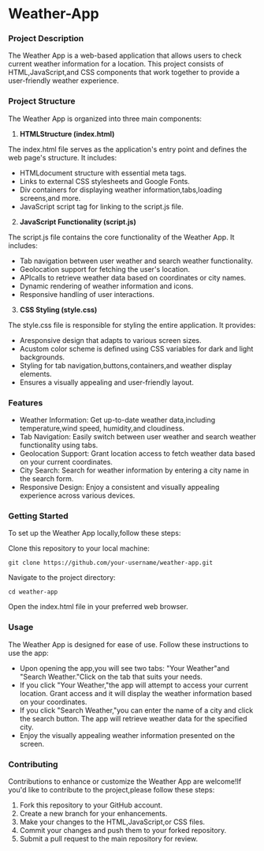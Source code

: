 # Weather-App
### Project Description ###

The Weather App is a web-based application that allows users to check current weather information for a location. This project consists of HTML,JavaScript,and CSS components that work together to provide a user-friendly weather experience.

### Project Structure ###

The Weather App is organized into three main components:

1. **HTMLStructure (index.html)**

The index.html file serves as the application's entry point and defines the web page's structure. It includes:

- HTMLdocument structure with essential meta tags.
- Links to external CSS stylesheets and Google Fonts.
- Div containers for displaying weather information,tabs,loading screens,and more.
- JavaScript script tag for linking to the script.js file.
2. **JavaScript Functionality (script.js)**

The script.js file contains the core functionality of the Weather App. It includes:

- Tab navigation between user weather and search weather functionality.
- Geolocation support for fetching the user's location.
- APIcalls to retrieve weather data based on coordinates or city names.
- Dynamic rendering of weather information and icons.
- Responsive handling of user interactions.
3. **CSS Styling (style.css)**

The style.css file is responsible for styling the entire application. It provides:

- Aresponsive design that adapts to various screen sizes.
- Acustom color scheme is defined using CSS variables for dark and light backgrounds.
- Styling for tab navigation,buttons,containers,and weather display elements.
- Ensures a visually appealing and user-friendly layout.

### Features ###

- Weather Information: Get up-to-date weather data,including temperature,wind speed, humidity,and cloudiness.
- Tab Navigation: Easily switch between user weather and search weather functionality using tabs.
- Geolocation Support: Grant location access to fetch weather data based on your current coordinates.
- City Search: Search for weather information by entering a city name in the search form.
- Responsive Design: Enjoy a consistent and visually appealing experience across various devices.

### Getting Started ###

To set up the Weather App locally,follow these steps:

Clone this repository to your local machine:

`git clone https://github.com/your-username/weather-app.git`


Navigate to the project directory:

`cd weather-app`


Open the index.html file in your preferred web browser.

### Usage ###

The Weather App is designed for ease of use. Follow these instructions to use the app:

- Upon opening the app,you will see two tabs: "Your Weather"and "Search Weather."Click on the tab that suits your needs.
- If you click "Your Weather,"the app will attempt to access your current location. Grant access and it will display the weather information based on your coordinates.
- If you click "Search Weather,"you can enter the name of a city and click the search button. The app will retrieve weather data for the specified city.
- Enjoy the visually appealing weather information presented on the screen.

### Contributing ###

Contributions to enhance or customize the Weather App are welcome!If you'd like to contribute to the project,please follow these steps:

1. Fork this repository to your GitHub account.
1. Create a new branch for your enhancements.
1. Make your changes to the HTML,JavaScript,or CSS files.
1. Commit your changes and push them to your forked repository.
1. Submit a pull request to the main repository for review.

